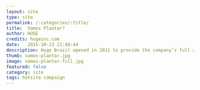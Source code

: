 ```yaml
---
layout: site
type: site
permalink: /:categories/:title/
title:  Vamos Plantar?
author: HUGE
credits: hugeinc.com
date:   2015-10-13 21:48:44
description: Huge Brazil opened in 2011 to provide the company’s full array of user-focused design, digital business transformation consulting and integrated marketing services to clients in Brazil and throughout Latin America.
thumb: vamos-plantar.jpg
image: vamos-plantar-full.jpg
featured: false
category: site
tags: hotsite campaign
---
```

